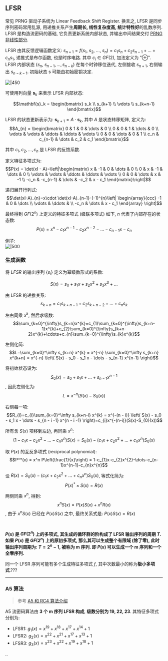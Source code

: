## LFSR

常见 PRNG 驱动子系统为 Linear Feedback Shift Register. 换言之, LFSR 是同步序列密码常用乱源, 用递推关系产生**周期长, 线性复杂度高, 统计特性好**的乱数序列. LFSR 是构造流密码的基础, 它负责更新系统内部状态, 并输出中间结果交付 [PRNG 非线性部分](PRBG-非线性部分.md).

LFSR 由其反馈逻辑函数定义: $s_{n+1}=f(s_{1},\ s_{2},\ \dots,\ s_{n})=c_{1}s_{n}+c_{2}s_{n-1}+\dots+c_{n}s_{1}$, 递推式是布尔函数, 也是时序电路. 其中 $c_{i}\in GF(2)$, 加法定义为 "$\oplus$". LFSR 内部状态 $(s_{n},\ s_{n-1},\dots,s_{n-k})$ 在每个时钟移位迭代, 左侧接收 $s_{n+1}$, 右侧输出 $s_{n-k-1}$. 初始状态 $\mathrm{s}$ 可能由初始密钥决定.

![|450](/attach/Pasted%20image%2020230609234108.avif)

可使用列向量 $\mathbf{s}_{k}$ 来表示 LFSR 内部状态: 

$$\mathbf{s}_k = \begin{bmatrix} s_k \\ s_{k+1} \\ \vdots \\ s_{k+n-1} \end{bmatrix}$$

LFSR 的状态更新表示为: ${} \mathbf{s}_{k+1} = A\cdot\mathbf{s}_k {}$, 其中 $A$ 是状态转移矩阵, 定义为: $$A_{n} = \begin{bmatrix} 0 & 1 & 0 & \dots & 0 \\ 0 & 0 & 1 & \dots & 0 \\ \vdots & \vdots & \ddots & \ddots & \vdots \\ 0 & 0 & \dots & 0 & 1 \\ c_n & c_{n-1} & \dots & c_2 & c_1 \end{bmatrix}$$

其中 $c_1, c_2, \dots, c_n$ 是 LFSR 的反馈系数.

定义特征多项式为: $$P(x) = \det(xI - A)=\left|\begin{matrix} x & -1 & 0 & \dots & 0 \\ 0 & x & -1 & \dots & 0 \\ \vdots & \vdots & \ddots & \ddots & \vdots \\ 0 & 0 & \dots & x & -1 \\ -c_n & -c_{n-1} & \dots & -c_2 & x - c_1 \end{matrix}\right|$$

递归展开行列式: $$\det(xI-A)_{n}=x\cdot \det(xI-A)_{n-1}-(-1)^{n}\left| \begin{array}{ccc} -1 & 0 & \dots \\ \vdots & \ddots & \\ -c_n & \dots & x - c_1 \end{array} \right|$$

最终得到 $GF(2^{n})$ 上定义的特征多项式 (级联多项式) 如下, $n$ 代表了内部存在的状态数: $$P(x)=x^n - c_1 x^{n-1} - c_2 x^{n-2} - \dots - c_{n-1} x - c_n$$

例子:  
![|500](../../../attach/Pasted%20image%2020230609220658.avif)

### 生成函数

将 $LFSR$ 的输出序列 $\{s_{i}\}$ 定义为幂级数形式的系数:

$$S(x)=s_{0}+s_{1}x+s_{2}x^{2}+s_{3}x^{3}+\dots$$


由 LFSR 的递推关系: $$s_{k+n} = c_1 s_{k+n-1} + c_2 s_{k+n-2} + \dots + c_n s_k$$

左右同乘 $x^{k}$, 然后求级数: $$\sum_{k=0}^{\infty}s_{k+n}x^{k}=c_{1}\sum_{k=0}^{\infty}s_{k+n-1}x^{k}+c_{2}\sum_{k=0}^{\infty}s_{k+n-2}x^{k}+\cdots+c_{n}\sum_{k=0}^{\infty}s_{k}x^{k}$$

左侧化简: $$L=\sum_{k=0}^\infty s_{k+n} x^{k} = x^{-n} \sum_{k=0}^\infty s_{k+n} x^{k+n} = x^{-n} \left( S(x) - s_0 - s_1 x - \dots - s_{n-1} x^{n-1} \right)$$

将初始状态设为: $$S_{0}(x) = s_0 + s_1 x + \dots + s_{n-1} x^{n-1}$$, 因此左侧化为: $$L=x^{-n} \left( S(x) - S_{0}(x) \right)$$

右侧每一项: $$R_{i}=c_{i}\sum_{k=0}^\infty s_{k+n-i} x^{k} = x^{-(n - i)} \left( S(x) - s_0 - s_1 x - \dots - s_{n - i -1} x^{n - i -1} \right)=c_{i}x^{-(n-i)}(S(x)-S_{0}(x))$$

所有含 $S(x)$ 项移到左边, 再同乘 $x^{n}$: $$\left( 1 - c_1 x - c_2 x^2 - \dots - c_n x^n \right) S(x) = S_{0}(x) - \left( c_1 x + c_2 x^2 + \dots + c_n x^n \right) S_{0}(x)$$

取 $P(x)$ 的互反多项式 (reciprocal polynomial): 
$$P^*(x) = x^n P\left(\frac{1}{x}\right) = 1-c_{1}x-c_{2}x^{2}-\dots-c_{n-1}x^{n-1}-c_{n}x^{n}$$

设 $R(x)=S_{0}(x) - \left( c_1 x + c_2 x^2 + \dots + c_n x^n \right) S_{0}(x)$, 等式化简为: $$P(x)^{*}\times S(x)=R(x)$$

两侧同乘 $x^{n}$, 得到: $$x^{n}S(x)=P(x)S(x)+x^{n}R(x)$$, 由于 $x^{n}S(x)$ 已经在 $P(x)S(x)$ 之中, 最终关系式是: $P(x)S(x)=R(x)$

<br>

**$P(x)$ 是 $GF(2^{n})$ 上的多项式, 其生成的循环群的阶构成了 LFSR 输出序列的周期 $T$. 如果 $P(x)$ 是 $GF(2^{n})$ 上的原初多项式, 那么其可以生成整个有限域 (除了零), 此时输出序列周期为: $T=2^{n}-1$, 被称为 m 序列. 即 $P(x)$ 可以生成一个 m 序列和一个全零序列.**

同一个 LFSR 序列可能有多个生成特征多项式 $f$, 其中次数最小的称为**极小多项式**.???

***

### A5 算法

> 参考 [A5 和 RC4 算法介绍](https://zhuanlan.zhihu.com/p/367447046)

A5 流密码算法由 **3 个 m 序列 LFSR 构成**, **级数分别为 19, 22, 23**. 其特征多项式分别为: 

- LFSR1: $g_1(x)=x^{19}+x^{18}+x^{17}+x^{14}+1$
- LFSR2: $g_2(x)=x^{22}+x^{21}+x^{17}+x^{13}+1$
- LFSR3: $g_3(x)=x^{23}+x^{22}+x^{19}+x^{18}+1$

..
